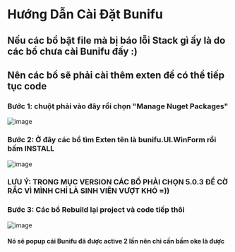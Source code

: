 # Hướng Dẫn Cài Đặt Bunifu 

## Nếu các bồ bật file mà bị báo lỗi Stack gì ấy là do các bồ chưa cài Bunifu đấy :)
## Nên các bồ sẽ phải cài thêm exten để có thể tiếp tục code

### Bước 1: chuột phải vào đây rồi chọn "Manage Nuget Packages"
![image](https://user-images.githubusercontent.com/54585187/236384906-d4535bba-6839-44a7-8a36-46dad326d376.png)

### Bước 2: Ở đây các bồ tìm Exten tên là bunifu.UI.WinForm rồi bấm INSTALL
![image](https://user-images.githubusercontent.com/54585187/236385096-00675350-88e4-4dc1-83fd-290f00fc4c67.png)
### LƯU Ý: TRONG MỤC VERSION CÁC BỒ PHẢI CHỌN 5.0.3 ĐỂ CỜ RẮC VÌ MÌNH CHỈ LÀ SINH VIÊN VƯỢT KHÓ =)) 

### Bước 3: Các bồ Rebuild lại project và code tiếp thôi
![image](https://user-images.githubusercontent.com/54585187/236385434-d14d500e-a6bf-4309-bdd7-24916c8f6662.png)
#### Nó sẽ popup cái Bunifu đã được active 2 lần nên chỉ cần bấm oke là được
